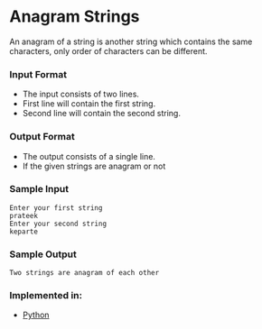 # Anagram Strings

 An anagram of a string is another string which contains the same characters, only order of characters can be different.
### Input Format

- The input consists of two lines.
- First line will contain the first string.
- Second line will contain the second string.

### Output Format

- The output consists of a single line.
- If the given strings are anagram or not

### Sample Input

```
Enter your first string
prateek
Enter your second string
keparte
```

### Sample Output

```
Two strings are anagram of each other
```

### Implemented in:

- [Python](Anagram/anagram.py)


